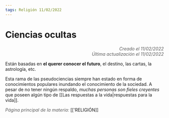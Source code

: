 ```yaml
---
tags: Religión 11/02/2022
---
```


# Ciencias ocultas
<div style="text-align: right; opacity: 0.7; font-style: italic;">Creado el 11/02/2022</div>
<div style="text-align: right; opacity: 0.7; font-style: italic;">Última actualización el 11/02/2022</div>

Están basadas en **el querer conocer el futuro**, el destino, las cartas, la astrología, etc.

Esta rama de las pseudociencias siempre han estado en forma de conocimientos populares inundando el conocimiento de la sociedad. A pesar de no tener ningún respaldo, *muchas personas son fieles creyentes* que poseen algún tipo de [[Las respuestas a la vida|respuestas para la vida]].


<span style="opacity: 0.7; font-style: italic;">Página principal de la materia:</span> [['RELIGIÓN]]